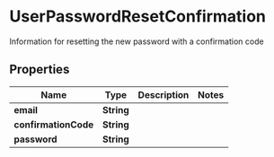 

# UserPasswordResetConfirmation

Information for resetting the new password with a confirmation code

## Properties

| Name | Type | Description | Notes |
|------------ | ------------- | ------------- | -------------|
|**email** | **String** |  |  |
|**confirmationCode** | **String** |  |  |
|**password** | **String** |  |  |



